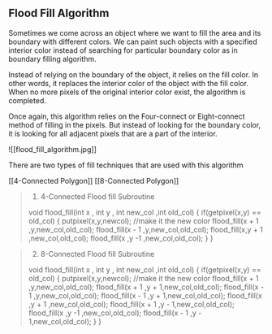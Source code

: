 ## Flood Fill Algorithm

Sometimes we come across an object where we want to fill the area and its boundary with different colors. We can paint such objects with a specified interior color instead of searching for particular boundary color as in boundary filling algorithm.

Instead of relying on the boundary of the object, it relies on the fill color. In other words, it replaces the interior color of the object with the fill color. When no more pixels of the original interior color exist, the algorithm is completed.

Once again, this algorithm relies on the Four-connect or Eight-connect method of filling in the pixels. But instead of looking for the boundary color, it is looking for all adjacent pixels that are a part of the interior.

![[flood_fill_algorithm.jpg]]

There are two types of fill techniques that are used with this algorithm

[[4-Connected Polygon]]
[[8-Connected Polygon]]


>1. 4-Connected Flood fill Subroutine
>
>void flood_fill(int x , int y , int new_col ,int old_col)
>{
>	if(getpixel(x,y) == old_col)
>	{
>		putpixel(x,y,newcol); //make it the new color
>		flood_fill(x + 1 ,y,new_col,old_col);
>		flood_fill(x - 1 ,y,new_col,old_col);
>		flood_fill(x,y + 1 ,new_col,old_col);
>		flood_fill(x ,y -1 ,new_col,old_col);
>	}
>}


> 2. 8-Connected Flood fill Subroutine
>
>void flood_fill(int x , int y , int new_col ,int old_col)
>{
>	if(getpixel(x,y) == old_col)
>	{
>		putpixel(x,y,newcol); //make it the new color
>		flood_fill(x + 1 ,y,new_col,old_col);
>		flood_fill(x + 1 ,y + 1,new_col,old_col);
>		flood_fill(x - 1 ,y,new_col,old_col);
>		flood_fill(x - 1 ,y + 1,new_col,old_col);
>		flood_fill(x ,y + 1 ,new_col,old_col);
>		flood_fill(x + 1 ,y - 1,new_col,old_col);
>		flood_fill(x ,y -1 ,new_col,old_col);
>		flood_fill(x - 1 ,y - 1,new_col,old_col);
>	}
>}
